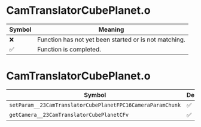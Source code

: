 # CamTranslatorCubePlanet.o
| Symbol | Meaning 
| ------------- | ------------- 
| :x: | Function has not yet been started or is not matching. 
| :white_check_mark: | Function is completed. 


# CamTranslatorCubePlanet.o
| Symbol | Decompiled? |
| ------------- | ------------- |
| `setParam__23CamTranslatorCubePlanetFPC16CameraParamChunk` | :white_check_mark: |
| `getCamera__23CamTranslatorCubePlanetCFv` | :white_check_mark: |
